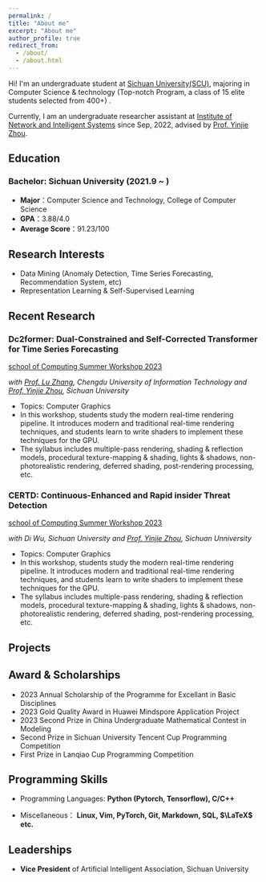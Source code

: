 ```yaml
---
permalink: /
title: "About me"
excerpt: "About me"
author_profile: true
redirect_from: 
  - /about/
  - /about.html
---
```


Hi! I'm an undergraduate student at [Sichuan University(SCU)](https://www.scu.edu.cn/), majoring in Computer Science & technology (Top-notch Program, a class of 15 elite students selected from 400+) . 

Currently, I am an undergraduate researcher assistant at [Institute of Network and Intelligent Systems](https://yj-zhou.github.io/) since Sep, 2022, advised by [Prof. Yinjie Zhou](https://cs.scu.edu.cn/info/1286/15957.htm). 

## Education

### Bachelor: Sichuan University (2021.9 ~ )

- **Major**：Computer Science and Technology, College of Computer Science
- **GPA**：3.88/4.0
- **Average Score**：91.23/100



## Research Interests

- Data Mining (Anomaly Detection, Time Series Forecasting, Recommendation System, etc)
- Representation Learning & Self-Supervised Learning

## Recent Research

### Dc2former: Dual-Constrained and Self-Corrected Transformer for Time Series Forecasting                

[school of Computing Summer Workshop 2023](https://sws.comp.nus.edu.sg/Home.html)

_with [Prof. Lu Zhang](https://scholar.google.com/citations?user=u3N8K58AAAAJ&hl=en&oi=sra), Chengdu University of Information Technology and [Prof. Yinjie Zhou](https://cs.scu.edu.cn/info/1286/15957.htm), Sichuan University_                                                                                                                                 

- Topics: Computer Graphics
- In this workshop, students study the modern real-time rendering pipeline. It introduces modern and traditional real-time rendering techniques, and students learn to write shaders to implement these techniques for the GPU.
- The syllabus includes multiple-pass rendering, shading & reflection models, procedural texture-mapping & shading, lights & shadows, non-photorealistic rendering, deferred shading, post-rendering processing, etc. 


### CERTD: Continuous-Enhanced and Rapid insider Threat Detection                 

[school of Computing Summer Workshop 2023](https://sws.comp.nus.edu.sg/Home.html)

_with Di Wu, Sichuan University and [Prof. Yinjie Zhou](https://cs.scu.edu.cn/info/1286/15957.htm), Sichuan Unniversity_

- Topics: Computer Graphics
- In this workshop, students study the modern real-time rendering pipeline. It introduces modern and traditional real-time rendering techniques, and students learn to write shaders to implement these techniques for the GPU.
- The syllabus includes multiple-pass rendering, shading & reflection models, procedural texture-mapping & shading, lights & shadows, non-photorealistic rendering, deferred shading, post-rendering processing, etc. 

## Projects


## Award & Scholarships

- 2023  Annual Scholarship of the Programme for Excellant in Basic Disciplines
- 2023  Gold Quality Award in Huawei Mindspore Application Project
- 2023  Second Prize in China Undergraduate Mathematical Contest in Modeling
- Second Prize in Sichuan University Tencent Cup Programming Competition
- First Prize in Lanqiao Cup Programming Competition

## Programming Skills

- Programming Languages: **Python (Pytorch, Tensorflow), C/C++**

- Miscellaneous： **Linux, Vim, PyTorch, Git, Markdown, SQL, $\LaTeX$ etc.**



## Leaderships

- **Vice President** of Artificial Intelligent Association, Sichuan University
